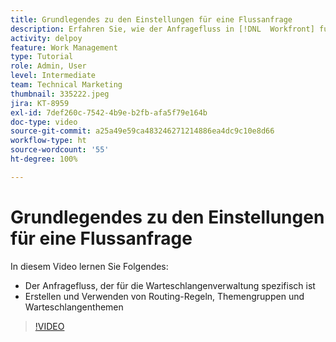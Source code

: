 ```yaml
---
title: Grundlegendes zu den Einstellungen für eine Flussanfrage
description: Erfahren Sie, wie der Anfragefluss in [!DNL  Workfront] funktioniert. Erstellen Sie dann Routing-Regeln, Themengruppen und Themen in der Warteschlange.
activity: delpoy
feature: Work Management
type: Tutorial
role: Admin, User
level: Intermediate
team: Technical Marketing
thumbnail: 335222.jpeg
jira: KT-8959
exl-id: 7def260c-7542-4b9e-b2fb-afa5f79e164b
doc-type: video
source-git-commit: a25a49e59ca483246271214886ea4dc9c10e8d66
workflow-type: ht
source-wordcount: '55'
ht-degree: 100%

---
```


# Grundlegendes zu den Einstellungen für eine Flussanfrage

In diesem Video lernen Sie Folgendes:

* Der Anfragefluss, der für die Warteschlangenverwaltung spezifisch ist
* Erstellen und Verwenden von Routing-Regeln, Themengruppen und Warteschlangenthemen

>[!VIDEO](https://video.tv.adobe.com/v/335222/?quality=12&learn=on)
